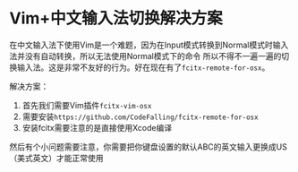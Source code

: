# Vim+中文输入法切换解决方案

在中文输入法下使用Vim是一个难题，因为在Input模式转换到Normal模式时输入法并没有自动转换，所以无法使用Normal模式下的命令
所以不得不一遍一遍的切换输入法。这是非常不友好的行为。好在现在有了`fcitx-remote-for-osx`。

解决方案：

 1. 首先我们需要Vim插件`fcitx-vim-osx`
 2. 需要安装`https://github.com/CodeFalling/fcitx-remote-for-osx`
 3. 安装fcitx需要注意的是直接使用Xcode编译

然后有个小问题需要注意，你需要把你键盘设置的默认ABC的英文输入更换成US（美式英文）才能正常使用
